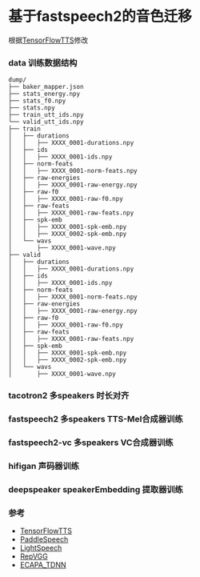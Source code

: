 # 基于fastspeech2的音色迁移
根据[TensorFlowTTS](https://github.com/TensorSpeech/TensorFlowTTS)修改

### data 训练数据结构 
```
dump/
├── baker_mapper.json
├── stats_energy.npy
├── stats_f0.npy
├── stats.npy
├── train_utt_ids.npy
└── valid_utt_ids.npy
├── train
│   ├── durations
│   │   ├── XXXX_0001-durations.npy
│   ├── ids
│   │   ├── XXXX_0001-ids.npy
│   ├── norm-feats
│   │   ├── XXXX_0001-norm-feats.npy
│   ├── raw-energies
│   │   ├── XXXX_0001-raw-energy.npy
│   ├── raw-f0
│   │   ├── XXXX_0001-raw-f0.npy
│   ├── raw-feats
│   │   ├── XXXX_0001-raw-feats.npy
│   ├── spk-emb
│   │   ├── XXXX_0001-spk-emb.npy
│   │   ├── XXXX_0002-spk-emb.npy
│   └── wavs
│       ├── XXXX_0001-wave.npy
├── valid
│   ├── durations
│   │   ├── XXXX_0001-durations.npy
│   ├── ids
│   │   ├── XXXX_0001-ids.npy
│   ├── norm-feats
│   │   ├── XXXX_0001-norm-feats.npy
│   ├── raw-energies
│   │   ├── XXXX_0001-raw-energy.npy
│   ├── raw-f0
│   │   ├── XXXX_0001-raw-f0.npy
│   ├── raw-feats
│   │   ├── XXXX_0001-raw-feats.npy
│   ├── spk-emb
│   │   ├── XXXX_0001-spk-emb.npy
│   │   ├── XXXX_0002-spk-emb.npy
│   └── wavs
│       ├── XXXX_0001-wave.npy
```
### tacotron2 多speakers 时长对齐
### fastspeech2 多speakers TTS-Mel合成器训练
### fastspeech2-vc 多speakers VC合成器训练
### hifigan 声码器训练
### deepspeaker speakerEmbedding 提取器训练

### 参考
* [TensorFlowTTS](https://github.com/TensorSpeech/TensorFlowTTS)
* [PaddleSpeech](https://github.com/PaddlePaddle/PaddleSpeech)
* [LightSpeech](https://github.com/nmfisher/TensorFlowTTS)
* [RepVGG](https://github.com/hoangthang1607/RepVGG-Tensorflow-2/blob/main/repvgg.py)
* [ECAPA_TDNN](https://github.com/wenet-e2e/wespeaker)

